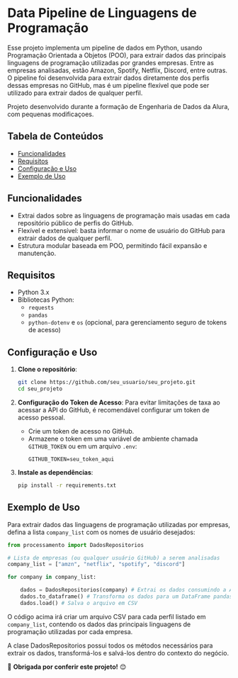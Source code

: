 # Data Pipeline de Linguagens de Programação

Esse projeto implementa um pipeline de dados em Python, usando Programação Orientada a Objetos (POO), para extrair dados das principais linguagens de programação utilizadas por grandes empresas. Entre as empresas analisadas, estão Amazon, Spotify, Netflix, Discord, entre outras. O pipeline foi desenvolvida para extrair dados diretamente dos perfis dessas empresas no GitHub, mas é um pipeline flexível que pode ser utilizado para extrair dados de qualquer perfil.

Projeto desenvolvido durante a formação de Engenharia de Dados da Alura, com pequenas modificaçoes.

## Tabela de Conteúdos
- [Funcionalidades](#funcionalidades)
- [Requisitos](#requisitos)
- [Configuração e Uso](#configuração-e-uso)
- [Exemplo de Uso](#exemplo-de-uso)

## Funcionalidades

- Extrai dados sobre as linguagens de programação mais usadas em cada repositório público de perfis do GitHub.
- Flexível e extensível: basta informar o nome de usuário do GitHub para extrair dados de qualquer perfil.
- Estrutura modular baseada em POO, permitindo fácil expansão e manutenção.

## Requisitos

- Python 3.x
- Bibliotecas Python:
  - `requests`
  - `pandas`
  - `python-dotenv` e `os` (opcional, para gerenciamento seguro de tokens de acesso)

## Configuração e Uso

1. **Clone o repositório**:
   ```bash
   git clone https://github.com/seu_usuario/seu_projeto.git
   cd seu_projeto

2. **Configuração do Token de Acesso**:
   Para evitar limitações de taxa ao acessar a API do GitHub, é recomendável configurar um token de acesso pessoal.

   - Crie um token de acesso no GitHub.
   - Armazene o token em uma variável de ambiente chamada `GITHUB_TOKEN` ou em um arquivo `.env`:
     ```plaintext
     GITHUB_TOKEN=seu_token_aqui
     ```

3. **Instale as dependências**:
   ```bash
   pip install -r requirements.txt

## Exemplo de Uso

Para extrair dados das linguagens de programação utilizadas por empresas, defina a lista `company_list` com os nomes de usuário desejados:

```python
from processamento import DadosRepositorios

# Lista de empresas (ou qualquer usuário GitHub) a serem analisadas
company_list = ["amzn", "netflix", "spotify", "discord"]

for company in company_list:

    dados = DadosRepositorios(company) # Extrai os dados consumindo a API do Github
    dados.to_dataframe() # Transforma os dados para um DataFrame pandas
    dados.load() # Salva o arquivo em CSV
```

O código acima irá criar um arquivo CSV para cada perfil listado em `company_list`, contendo os dados das principais linguagens de programação utilizadas por cada empresa.

A clase DadosRepositorios possui todos os métodos necessários para extrair os dados, transformá-los e salvá-los dentro do contexto do negócio.

🎉 **Obrigada por conferir este projeto!** 😊
